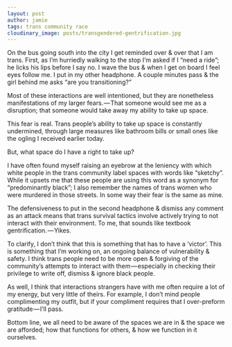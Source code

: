 ```yaml
---
layout: post
author: jamie
tags: trans community race
cloudinary_image: posts/transgendered-gentrification.jpg
---
```

On the bus going south into the city I get reminded over & over that I am trans. First, as I’m hurriedly walking to the stop I’m asked if I “need a ride”; he licks his lips before I say no. I wave the bus & when I get on board I feel eyes follow me. I put in my other headphone. A couple minutes pass & the girl behind me asks “are you transitioning?”

Most of these interactions are well intentioned, but they are nonetheless manifestations of my larger fears. — That someone would see me as a disruption; that someone would take away my ability to take up space.

This fear is real. Trans people’s ability to take up space is constantly undermined, through large measures like bathroom bills or small ones like the ogling I received earlier today.

But, what space do I have a right to take up?

I have often found myself raising an eyebrow at the leniency with which white people in the trans community label spaces with words like “sketchy”. While it upsets me that these people are using this word as a synonym for “predominantly black”; I also remember the names of trans women who were murdered in those streets. In some way their fear is the same as mine.

The defensiveness to put in the second headphone & dismiss any comment as an attack means that trans survival tactics involve actively trying to not interact with their environment. To me, that sounds like textbook gentrification. — Yikes.

To clarify, I don’t think that this is something that has to have a ‘victor’. This is something that I’m working on, an ongoing balance of vulnerability & safety.
I think trans people need to be more open & forgiving of the community’s attempts to interact with them — especially in checking their privilege to write off, dismiss & ignore black people.

As well, I think that interactions strangers have with me often require a lot of my energy, but very little of theirs. For example, I don’t mind people complimenting my outfit, but if your compliment requires that I over-preform gratitude — I’ll pass.

Bottom line, we all need to be aware of the spaces we are in & the space we are afforded; how that functions for others, & how we function in it ourselves.
